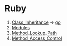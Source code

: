 # Ruby

1. [Class_Inheritance](Class_Inheritance) -> [go](https://github.com/deuxp/vimwiki/blob/main/Class_Inheritance.md)
2. [Modules](Modules)
3. [Method_Lookup_Path](Method_Lookup_Path)
4. [Method_Access_Control](Method_Access_Control)
